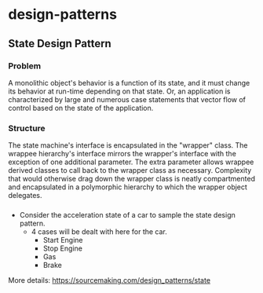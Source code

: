 # design-patterns

## State Design Pattern

### Problem
A monolithic object's behavior is a function of its state, and it must change its behavior at run-time depending on that state. Or, an application is characterized by large and numerous case statements that vector flow of control based on the state of the application.

### Structure
The state machine's interface is encapsulated in the "wrapper" class. The wrappee hierarchy's interface mirrors the wrapper's interface with the exception of one additional parameter. The extra parameter allows wrappee derived classes to call back to the wrapper class as necessary. Complexity that would otherwise drag down the wrapper class is neatly compartmented and encapsulated in a polymorphic hierarchy to which the wrapper object delegates.

### 	
* Consider the acceleration state of a car to sample the state design pattern.
  * 4 cases will be dealt with here for the car.
    * Start Engine
    * Stop Engine
    * Gas
    * Brake
    


More details: https://sourcemaking.com/design_patterns/state
